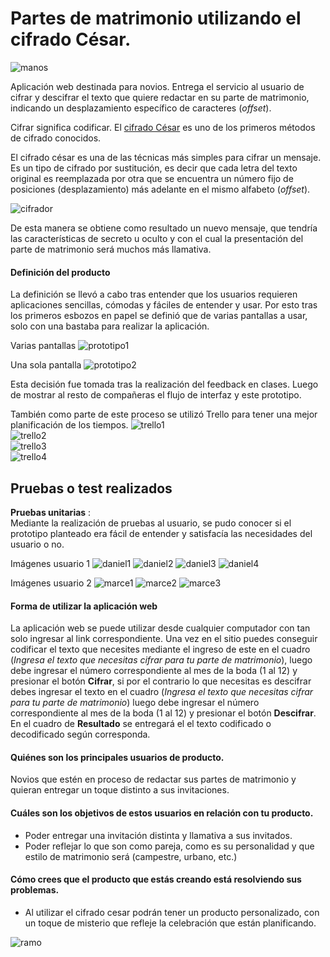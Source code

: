 # Partes de matrimonio utilizando el cifrado César.
![manos](img/manos.png)

Aplicación web destinada para novios. Entrega el servicio al usuario de cifrar y descifrar el texto que quiere redactar en su parte de matrimonio, indicando un desplazamiento específico de caracteres (_offset_).


Cifrar significa codificar. El [cifrado César](https://en.wikipedia.org/wiki/Caesar_cipher) es uno de los primeros métodos de cifrado conocidos. 



El cifrado césar es una de las técnicas más simples para cifrar un mensaje. Es un tipo de cifrado por sustitución, es decir que cada letra del texto original es reemplazada por otra que se encuentra un número fijo de posiciones (desplazamiento) más adelante en el mismo alfabeto (_offset_).

![cifrador](img/cifrador_cesar.png)

De esta manera se obtiene como resultado un nuevo mensaje, que tendría las características de secreto u oculto y con el cual la presentación del parte de matrimonio será muchos más llamativa.

#### Definición del producto

La definición se llevó a cabo tras entender que los usuarios requieren aplicaciones sencillas, cómodas y fáciles de entender y usar.
Por esto tras los primeros esbozos en papel se definió que de varias pantallas a usar, solo con una bastaba para realizar la aplicación. 


Varias pantallas
![prototipo1](img/prototipo1.png)

Una sola pantalla
![prototipo2](img/prototipo2.png)

Esta decisión fue tomada tras la realización del feedback en clases. Luego de mostrar al resto de compañeras el flujo de interfaz y este prototipo.

También como parte de este proceso se utilizó Trello para tener una mejor planificación de los tiempos.
![trello1](img/trello1.png) <br>
![trello2](img/trello2.png) <br>
![trello3](img/trello3.png) <br>
![trello4](img/trello4.png) <br>




## Pruebas o test realizados 
 
 **Pruebas unitarias** : <br>
Mediante la realización de pruebas al usuario, se pudo conocer si el prototipo planteado era fácil de entender y satisfacía las necesidades del usuario o no. 

Imágenes usuario 1
![daniel1](img/daniel1.png)
![daniel2](img/daniel2.png)
![daniel3](img/daniel3.png)
![daniel4](img/daniel4.png)

Imágenes usuario 2
![marce1](img/marce1.png)
![marce2](img/marce2.png)
![marce3](img/marce3.png)


#### Forma de utilizar la aplicación web

La aplicación web se puede utilizar desde cualquier computador con tan solo ingresar al link correspondiente.
Una vez en el sitio puedes conseguir codificar el texto que necesites mediante el ingreso de este en el cuadro (*Ingresa el texto que necesitas cifrar
para tu parte de matrimonio*), luego debe ingresar el número correspondiente al mes de la boda (1 al 12) y presionar el botón **Cifrar**, si por el contrario lo que necesitas es descifrar debes ingresar el texto en el cuadro (*Ingresa el texto que necesitas cifrar
para tu parte de matrimonio*) luego debe ingresar el número correspondiente al mes de la boda (1 al 12) y presionar el botón **Descifrar**. En el cuadro de **Resultado** se entregará el el texto codificado o decodificado según corresponda.


#### Quiénes son los principales usuarios de producto.

Novios que estén en proceso de redactar sus partes de matrimonio y quieran entregar un toque distinto a sus invitaciones.

#### Cuáles son los objetivos de estos usuarios en relación con tu producto.
- Poder entregar una invitación distinta y llamativa a sus invitados.
- Poder reflejar lo que son como pareja, como es su personalidad y que estilo de matrimonio será (campestre, urbano, etc.)

#### Cómo crees que el producto que estás creando está resolviendo sus problemas.
- Al utilizar el cifrado cesar podrán tener un producto personalizado, con un toque de misterio que refleje la celebración que están planificando.

![ramo](img/ramo.png)